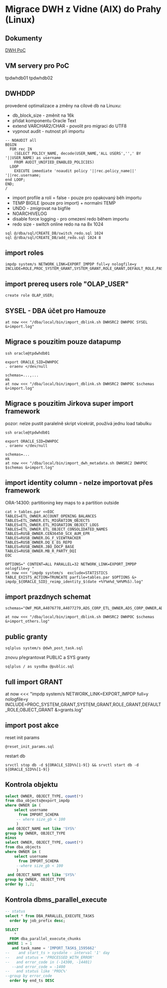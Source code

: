 # Migrace DWH z Vidne (AIX) do Prahy (Linux)

## Dokumenty
[DWH PoC](https://docs.google.com/spreadsheets/d/1wimTCfr7ZeAVcEzkCU2xaf_JrA38PqbIzm94Yu2h6Qs)

## VM servery pro PoC

tpdwhdb01
tpdwhdb02

## DWHDDP

provedené optimalizace a změny na cílové db na Linuxu:

- db_block_size - změnit na 16k
- přidat komponentu Oracle Text
- extend VARCHAR2/CHAR - povolit pro migraci do UTF8
- vypnout audit - nutnost při importu
```
-- NOAUDIT all
BEGIN
  FOR rec IN
    (SELECT POLICY_NAME, decode(USER_NAME,'ALL USERS','',' BY '||USER_NAME) as username
    FROM AUDIT_UNIFIED_ENABLED_POLICIES)
  LOOP
    EXECUTE immediate 'noaudit policy '||rec.policy_name||' '||rec.username;
end LOOP;
END;
/
```
- import profile a rolí = false - pouze pro opakovaný běh importu
- TEMP BIGILE (pouze pro import) + normalni TEMP
- UNDO - zmigrovat na bigfile
- NOARCHIVELOG
- disable force logging - pro omezení redo během importu
- redo size - switch online redo na na 8x 1024
```
sql @/dba/sql/CREATE_DB/switch_redo.sql 1024
sql @/dba/sql/CREATE_DB/add_redo.sql 1024 8
```

## import roles

```
impdp system/s NETWORK_LINK=EXPORT_IMPDP full=y nologfile=y INCLUDE=ROLE,PROC_SYSTEM_GRANT,SYSTEM_GRANT,ROLE_GRANT,DEFAULT_ROLE,PASSWORD_VERIFY_FUNCTION,PROFILE
```

## import prereq users role "OLAP_USER"

```
create role OLAP_USER;
```

## SYSEL - DBA účet pro Hamouze

```
at now <<< "/dba/local/bin/import_dblink.sh DWHSRC2 DWHPOC SYSEL &>import.log"
```

## Migrace s pouzitim pouze datapump

```shell
ssh oracle@tpdwhdb01

export ORACLE_SID=DWHPOC
. oraenv </dev/null

schemas=...,...
mk
at now <<< "/dba/local/bin/import_dblink.sh DWHSRC2 DWHPOC $schemas &>import.log"
```

## Migrace s pouzitim Jirkova super import framework

pozor: nelze pustit paralelně skript vícekrát, používá jednu load tabulku
```shell
ssh oracle@tpdwhdb01

export ORACLE_SID=DWHPOC
. oraenv </dev/null

schemas=...
mk
at now <<< "/dba/local/bin/import_dwh_metadata.sh DWHSRC2 DWHPOC $schemas &>import.log"
```

## import identity column - nelze importovat přes framework

ORA-14300: partitioning key maps to a partition outside

```
cat > tables.par <<EOC
TABLES=ETL_OWNER.ACCOUNT_OPENING_BALANCES
TABLES=ETL_OWNER.ETL_MIGRATION_OBJECTS
TABLES=ETL_OWNER.ETL_MIGRATION_OBJECT_LOGS
TABLES=ETL_OWNER.ETL_OBJECT_CONSOLIDATED_NAMES
TABLES=RUSB_OWNER.CEN36450_SCX_AUM_EPR
TABLES=RUSB_OWNER.DG_F_VIEWTRACKER
TABLES=RUSB_OWNER.DQ_E_EG_REPO
TABLES=RUSB_OWNER.JBO_DOCP_BASE
TABLES=RUSB_OWNER.MB_R_PARTY_DQI
EOC

OPTIONS=" CONTENT=ALL PARALLEL=32 NETWORK_LINK=EXPORT_IMPDP nologfile=y "
at now <<< "impdp system/s  exclude=STATISTICS TABLE_EXISTS_ACTION=TRUNCATE parfile=tables.par $OPTIONS &> impdp_${ORACLE_SID}_reimp_identity_$(date +%Y%m%d_%H%M%S).log"
```


## import prazdnych schemat

```
schemas="OWF_MGR,A4076778,A4077279,ADS_CORP_ETL_OWNER,ADS_CORP_OWNER,ADS_RETAIL_ETL_OWNER,ALMDM2_OWNER,BLEWIS,BV036416,CDOUGLAS,CESS_FPV_USER,CESS_LISIFE_USER,CESS_RUSA_DPH,COGNOSDMA1,COGNOSDMA2,COGNOSDMADEV,COGNOSDWH1,COGNOSDWH2,COGNOSDWHCHECK,COGNOSDWHOUT,COGNOSSPDWH,COGNOSSPDWHDEV,COGNOS_CORP_READ,COGNOS_EAM_READ,COGNOS_RUSA_ADK,COGNOS_RUSA_BOF,COGNOS_RUSA_BRA,COGNOS_RUSA_CA,COGNOS_RUSA_CAM,COGNOS_RUSA_CCB,COGNOS_RUSA_CEI,COGNOS_RUSA_COMP,COGNOS_RUSA_CPS,COGNOS_RUSA_DMM,COGNOS_RUSA_EI,COGNOS_RUSA_EWS,COGNOS_RUSA_HRM,COGNOS_RUSA_HYPO,COGNOS_RUSA_IREP,COGNOS_RUSA_LAP,COGNOS_RUSA_LEA,COGNOS_RUSA_OPT,COGNOS_RUSA_RSM,COGNOS_RUSA_SCX,COGNOS_RUSA_TA,COGNOS_RUSA_TECH,COGNOS_RUSA_TPS,COGNOS_RUSA_UNO,COGNOS_RUSA_VP,COGNOS_RUSA_ZPS,COGNOS_RUSB_D3REP,COGNOS_RUSB_TECH,COGNOS_VDS_RETAIL,COGNO_SVC,CPT_USER,CRIBIS_OWNER,CRS_USER,CSOPS_IMPORT,DAMI_ETL_OWNER,DBSPI,DC_OWNER,DICT_USER,DLK_USER,DQ_OWNER,DQ_USER,DWH_CTRL_USER,DWH_DAMI_AUTOLOAD,DWH_RRDM_USER,DWH_SODS_USER,ETL_VIEW,FATCA_USER,FR_OWNER,GROH,KL035794,KWALKER,ODI_CONS_USER,ODI_DWH_USER,ODI_ETL,ODI_EXE,ODI_LIC_USER,OEM_DWHPO_PRODODS,OLAPSVR,OWBSYS,OWBSYS_AUDIT,OWB_RUNTIME,OWF_USR,PPM_USER,PRICE_USER,PROCAL_OWNER,PROCAL_USER,RATING_USER,RA_USER,REDIM_USER,REP_MGR,REP_OWNER,RESTORE_PRE_LR2016,RINT_OWNER,RR_OWNER,RR_USER,RTODS_USER,SOL60237,SPDWHDEV,SPIERSON,SYSADMIN,SYSEL,TABLE_SVC,TC,TES00001,TES12345,TEST97136,TUXCRM,VA_USER,VDS_RETAIL_ETL_OWNER,VDS_RETAIL_OWNER,WFADMIN"

at now <<< "/dba/local/bin/import_dblink.sh DWHSRC2 DWHPOC $schemas &>import_others.log"
```

## public granty

```
sqlplus system/s @dwh_post_task.sql
```

znovu přegrantovat PUBLIC a SYS granty
```
sqlplus / as sysdba @public.sql
```

## full import GRANT

at now <<< "impdp system/s NETWORK_LINK=EXPORT_IMPDP full=y nologfile=y INCLUDE=PROC_SYSTEM_GRANT,SYSTEM_GRANT,ROLE_GRANT,DEFAULT_ROLE,OBJECT_GRANT &>grants.log"

## import post akce

reset init params
```
@reset_init_params.sql
```

restart db
```
srvctl stop db -d ${ORACLE_SID%%[1-9]} && srvctl start db -d ${ORACLE_SID%%[1-9]} 
```

## Kontrola objektu
```sql
select OWNER, OBJECT_TYPE, count(*)
from dba_objects@export_impdp
where OWNER in (
    select username
      from IMPORT_SCHEMA
     -- where size_gb < 100
     )
 and OBJECT_NAME not like 'SYS%'
group by OWNER, OBJECT_TYPE
minus
select OWNER, OBJECT_TYPE, count(*)
from dba_objects
where OWNER in (
    select username
      from IMPORT_SCHEMA
     --where size_gb < 100 
     )
 and OBJECT_NAME not like 'SYS%'
group by OWNER, OBJECT_TYPE
order by 1,2;
```

## Kontrola dbms_parallel_execute
```sql
-- status
select * from DBA_PARALLEL_EXECUTE_TASKS
  order by job_prefix desc;

SELECT 
    *
  FROM dba_parallel_execute_chunks
 WHERE 1 = 1
   and task_name = 'IMPORT_TASK$_1595662'
--    and start_ts > sysdate - interval '1' day
--   and status = 'PROCESSED_WITH_ERROR'
--   and error_code in (-14300, -14401)
   --and error_code = -1400
--   and status like 'PROC%'
--group by error_code   
  order by end_ts DESC
```
